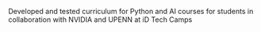 Developed and tested curriculum for Python and AI courses for students in collaboration with NVIDIA and UPENN at iD Tech Camps
